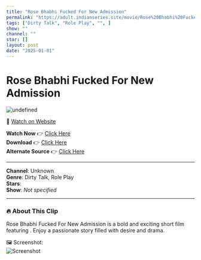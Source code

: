 ```yaml
---
title: "Rose Bhabhi Fucked For New Admission"
permalink: "https://adult.indianseries.site/movie/Rose%20Bhabhi%20Fucked%20For%20New%20Admission"
tags: ["Dirty Talk", "Role Play", "", ]
show: ""
channel: ""
star: []
layout: post
date: "2025-01-01"
---
```


# Rose Bhabhi Fucked For New Admission

![undefined](https://desisins.com/wp-content/uploads/2024/08/Rose-Bhabhi-TellyPlay.com_.jpg)

🔗 [Watch on Website](https://adult.indianseries.site/movie/Rose%20Bhabhi%20Fucked%20For%20New%20Admission)

**Watch Now** 👉 [Click Here](https://adult.indianseries.site/movie/Rose%20Bhabhi%20Fucked%20For%20New%20Admission)  
**Download** 👉 [Click Here](https://adult.indianseries.site/movie/Rose%20Bhabhi%20Fucked%20For%20New%20Admission)  
**Alternate Source** 👉 [Click Here](https://adult.indianseries.site/movie/Rose%20Bhabhi%20Fucked%20For%20New%20Admission)

---

**Channel**: Unknown  
**Genre**: Dirty Talk, Role Play  
**Stars**:   
**Show**: *Not specified*

---

### 🔥 About This Clip

Rose Bhabhi Fucked For New Admission is a bold and exciting short film featuring . Enjoy a passionate story filled with desire and drama.
 
🖼️ Screenshot:  
![Screenshot](https://desisins.com/wp-content/uploads/2024/08/Rose-Bhabhi-TellyPlay.com_.jpg)
